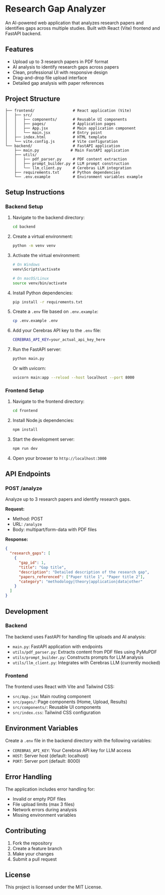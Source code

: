 # Research Gap Analyzer

An AI-powered web application that analyzes research papers and identifies gaps across multiple studies. Built with React (Vite) frontend and FastAPI backend.

## Features

- Upload up to 3 research papers in PDF format
- AI analysis to identify research gaps across papers
- Clean, professional UI with responsive design
- Drag-and-drop file upload interface
- Detailed gap analysis with paper references

## Project Structure

```
├── frontend/                 # React application (Vite)
│   ├── src/
│   │   ├── components/       # Reusable UI components
│   │   ├── pages/            # Application pages
│   │   ├── App.jsx           # Main application component
│   │   └── main.jsx          # Entry point
│   ├── index.html            # HTML template
│   └── vite.config.js        # Vite configuration
└── backend/                  # FastAPI application
    ├── main.py              # Main FastAPI application
    ├── utils/
    │   ├── pdf_parser.py     # PDF content extraction
    │   ├── prompt_builder.py # LLM prompt construction
    │   └── llm_client.py     # Cerebras LLM integration
    ├── requirements.txt      # Python dependencies
    └── .env.example          # Environment variables example
```

## Setup Instructions

### Backend Setup

1. Navigate to the backend directory:
   ```bash
   cd backend
   ```

2. Create a virtual environment:
   ```bash
   python -m venv venv
   ```

3. Activate the virtual environment:
   ```bash
   # On Windows
   venv\Scripts\activate
   
   # On macOS/Linux
   source venv/bin/activate
   ```

4. Install Python dependencies:
   ```bash
   pip install -r requirements.txt
   ```

5. Create a `.env` file based on `.env.example`:
   ```bash
   cp .env.example .env
   ```
   
6. Add your Cerebras API key to the `.env` file:
   ```bash
   CEREBRAS_API_KEY=your_actual_api_key_here
   ```

7. Run the FastAPI server:
   ```bash
   python main.py
   ```
   
   Or with uvicorn:
   ```bash
   uvicorn main:app --reload --host localhost --port 8000
   ```

### Frontend Setup

1. Navigate to the frontend directory:
   ```bash
   cd frontend
   ```

2. Install Node.js dependencies:
   ```bash
   npm install
   ```

3. Start the development server:
   ```bash
   npm run dev
   ```

4. Open your browser to `http://localhost:3000`

## API Endpoints

### POST /analyze
Analyze up to 3 research papers and identify research gaps.

**Request:**
- Method: POST
- URL: `/analyze`
- Body: multipart/form-data with PDF files

**Response:**
```json
{
  "research_gaps": [
    {
      "gap_id": 1,
      "title": "Gap title",
      "description": "Detailed description of the research gap",
      "papers_referenced": ["Paper title 1", "Paper title 2"],
      "category": "methodology|theory|application|data|other"
    }
  ]
}
```

## Development

### Backend
The backend uses FastAPI for handling file uploads and AI analysis:
- `main.py`: FastAPI application with endpoints
- `utils/pdf_parser.py`: Extracts content from PDF files using PyMuPDF
- `utils/prompt_builder.py`: Constructs prompts for LLM analysis
- `utils/llm_client.py`: Integrates with Cerebras LLM (currently mocked)

### Frontend
The frontend uses React with Vite and Tailwind CSS:
- `src/App.jsx`: Main routing component
- `src/pages/`: Page components (Home, Upload, Results)
- `src/components/`: Reusable UI components
- `src/index.css`: Tailwind CSS configuration

## Environment Variables

Create a `.env` file in the backend directory with the following variables:
- `CEREBRAS_API_KEY`: Your Cerebras API key for LLM access
- `HOST`: Server host (default: localhost)
- `PORT`: Server port (default: 8000)

## Error Handling

The application includes error handling for:
- Invalid or empty PDF files
- File upload limits (max 3 files)
- Network errors during analysis
- Missing environment variables

## Contributing

1. Fork the repository
2. Create a feature branch
3. Make your changes
4. Submit a pull request

## License

This project is licensed under the MIT License.
